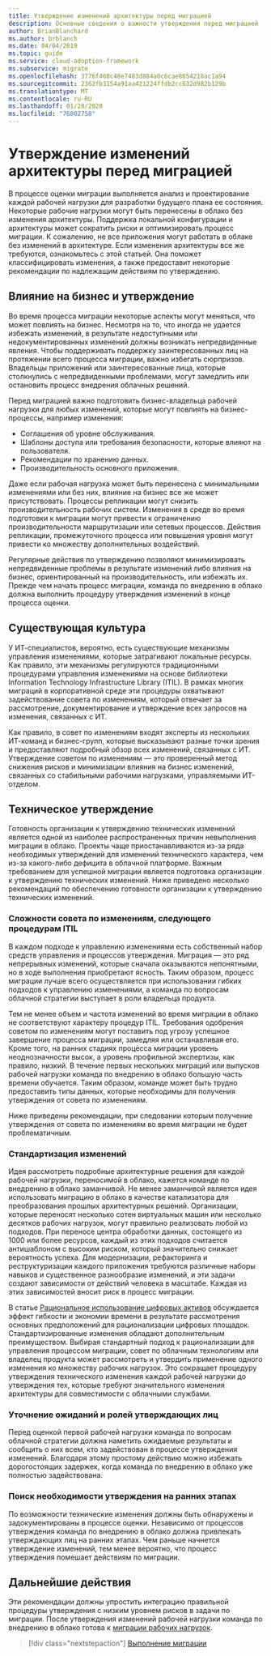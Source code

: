 ```yaml
---
title: Утверждение изменений архитектуры перед миграцией
description: Основные сведения о важности утверждения перед миграцией
author: BrianBlanchard
ms.author: brblanch
ms.date: 04/04/2019
ms.topic: guide
ms.service: cloud-adoption-framework
ms.subservice: migrate
ms.openlocfilehash: 3776f468c48e7483d884a0c6cae8654218ac1a94
ms.sourcegitcommit: 2362fb3154a91aa421224ffdb2cc632d982b129b
ms.translationtype: MT
ms.contentlocale: ru-RU
ms.lasthandoff: 01/28/2020
ms.locfileid: "76802758"
---
```

# <a name="approve-architecture-changes-before-migration"></a>Утверждение изменений архитектуры перед миграцией

В процессе оценки миграции выполняется анализ и проектирование каждой рабочей нагрузки для разработки будущего плана ее состояния. Некоторые рабочие нагрузки могут быть перенесены в облако без изменения архитектуры. Поддержка локальной конфигурации и архитектуры может сократить риски и оптимизировать процесс миграции. К сожалению, не все приложения могут работать в облаке без изменений в архитектуре. Если изменения архитектуры все же требуются, ознакомьтесь с этой статьей. Она поможет классифицировать изменения, а также предоставит некоторые рекомендации по надлежащим действиям по утверждению.

## <a name="business-impact-and-approval"></a>Влияние на бизнес и утверждение

Во время процесса миграции некоторые аспекты могут меняться, что может повлиять на бизнес. Несмотря на то, что иногда не удается избежать изменений, в результате недоступными или недокументированных изменений должны возникать непредвиденные явления. Чтобы поддерживать поддержку заинтересованных лиц на протяжении всего процесса миграции, важно избегать сюрпризов. Владельцы приложений или заинтересованные лица, которые столкнулись с непредвиденными проблемами, могут замедлить или остановить процесс внедрения облачных решений.

Перед миграцией важно подготовить бизнес-владельца рабочей нагрузки для любых изменений, которые могут повлиять на бизнес-процессы, например изменения:

- Соглашения об уровне обслуживания.
- Шаблоны доступа или требования безопасности, которые влияют на пользователя.
- Рекомендации по хранению данных.
- Производительность основного приложения.

Даже если рабочая нагрузка может быть перенесена с минимальными изменениями или без них, влияние на бизнес все же может присутствовать. Процессы репликации могут снизить производительность рабочих систем. Изменения в среде во время подготовки к миграции могут привести к ограничению производительности маршрутизации или сетевых процессов. Действия репликации, промежуточного процесса или повышения уровня могут привести ко множеству дополнительных воздействий.

Регулярные действия по утверждению позволяют минимизировать непредвиденные проблемы в результате изменений либо влияния на бизнес, ориентированный на производительность, или избежать их. Прежде чем начать процесс миграции, команда по внедрению в облако должна выполнить процедуру утверждения изменений в конце процесса оценки.

## <a name="existing-culture"></a>Существующая культура

У ИТ-специалистов, вероятно, есть существующие механизмы управления изменениями, которые затрагивают локальные ресурсы. Как правило, эти механизмы регулируются традиционными процедурами управления изменениями на основе библиотеки Information Technology Infrastructure Library (ITIL). В рамках многих миграций в корпоративной среде эти процедуры охватывают задействование совета по изменениям, который отвечает за рассмотрение, документирование и утверждение всех запросов на изменения, связанных с ИТ.

Как правило, в совет по изменениям входят эксперты из нескольких ИТ-команд и бизнес-групп, которые высказывают разные точки зрения и предоставляют подробный обзор всех изменений, связанных с ИТ. Утверждение советом по изменениям — это проверенный метод снижения рисков и минимизации влияния на бизнес изменений, связанных со стабильными рабочими нагрузками, управляемыми ИТ-отделом.

## <a name="technical-approval"></a>Техническое утверждение

Готовность организации к утверждению технических изменений является одной из наиболее распространенных причин невыполнения миграции в облако. Проекты чаще приостанавливаются из-за ряда необходимых утверждений для изменений технического характера, чем из-за какого-либо дефицита в облачной платформе. Важным требованием для успешной миграции является подготовка организации к утверждению технических изменений. Ниже приведено несколько рекомендаций по обеспечению готовности организации к утверждению технических изменений.

### <a name="itil-change-advisory-board-challenges"></a>Сложности совета по изменениям, следующего процедурам ITIL

В каждом подходе к управлению изменениями есть собственный набор средств управления и процессов утверждения. Миграция — это ряд непрерывных изменений, которые сначала оказываются непонятными, но в ходе выполнения приобретают ясность. Таким образом, процесс миграции лучше всего осуществляется при использовании гибких подходов к управлению изменениями, а команда по вопросам облачной стратегии выступает в роли владельца продукта.

Тем не менее объем и частота изменений во время миграции в облако не соответствуют характеру процедур ITIL. Требования одобрения советом по изменениям могут поставить под угрозу успешное завершение процесса миграции, замедляя или останавливая его. Кроме того, на ранних стадиях процесса миграции уровень неоднозначности высок, а уровень профильной экспертизы, как правило, низкий. В течение первых нескольких миграций или выпусков рабочей нагрузки команда по внедрению в облако большую часть времени обучается. Таким образом, команде может быть трудно предоставить типы данных, которые необходимы для получения утверждения от совета по изменениям.

Ниже приведены рекомендации, при следовании которым получение утверждения от совета по изменениям во время миграции не будет проблематичным.

### <a name="standardize-change"></a>Стандартизация изменений

Идея рассмотреть подробные архитектурные решения для каждой рабочей нагрузки, переносимой в облако, кажется команде по внедрению в облако заманчивой. Не менее заманчивой является идея использовать миграцию в облако в качестве катализатора для преобразования прошлых архитектурных решений. Организации, которые переносят несколько сотен виртуальных машин или несколько десятков рабочих нагрузок, могут правильно реализовать любой из подходов. При переносе центра обработки данных, состоящего из 1000 или более ресурсов, каждый из этих подходов считается антишаблоном с высоким риском, который значительно снижает вероятность успеха. Для модернизации, рефакторинга и реструктуризации каждого приложения требуются различные наборы навыков и существенное разнообразие изменений, и эти задачи создают зависимости от действий человека в масштабе. Каждая из этих зависимостей вносит риск в процесс миграции.

В статье [Рациональное использование цифровых активов](../../../digital-estate/rationalize.md) обсуждается эффект гибкости и экономии времени в результате рассмотрения основных предположений для рационализации цифровых площадок. Стандартизированные изменения обладают дополнительным преимуществом. Выбирая стандартный подход к рационализации для управления процессом миграции, совет по облачным технологиям или владелец продукта может рассмотреть и утвердить применение одного изменения ко множеству рабочих нагрузок. Это сокращает процедуру утверждения технического изменения каждой рабочей нагрузки до утверждения тех, которые требуют значительного изменения архитектуры для совместимости с облачными службами.

### <a name="clarify-expectations-and-roles-of-approvers"></a>Уточнение ожиданий и ролей утверждающих лиц

Перед оценкой первой рабочей нагрузки команда по вопросам облачной стратегии должна наметить ожидаемые результаты и сообщить о них всем, кто задействован в процессе утверждения изменений. Благодаря этому простому действию можно избежать дорогостоящих задержек, когда команда по внедрению в облако уже полностью задействована.

### <a name="seek-approval-early"></a>Поиск необходимости утверждения на ранних этапах

По возможности технические изменения должны быть обнаружены и задокументированы в процессе оценки. Независимо от процессов утверждения команда по внедрению в облако должна привлекать утверждающих лиц на ранних этапах. Чем раньше начнется утверждение изменений, тем менее вероятно, что процесс утверждения помешает действиям по миграции.

## <a name="next-steps"></a>Дальнейшие действия

Эти рекомендации должны упростить интеграцию правильной процедуры утверждения с низким уровнем рисков в задачи по миграции. После утверждения изменений рабочей нагрузки команда по внедрению в облако готова к [миграции рабочих нагрузок](../migrate/index.md).

> [!div class="nextstepaction"]
> [Выполнение миграции](../migrate/index.md)
